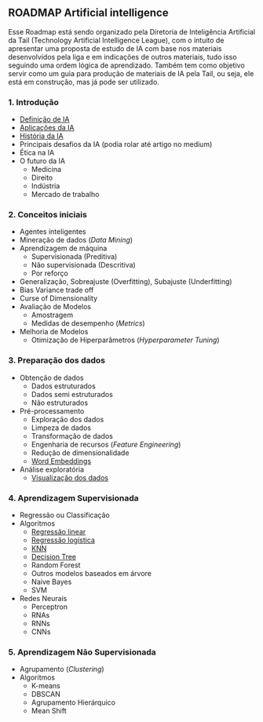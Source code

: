 ## ROADMAP Artificial intelligence

Esse Roadmap está sendo organizado pela Diretoria de Inteligência Artificial da Tail (Technology Artificial Intelligence League), com o intuito de apresentar uma proposta de estudo de IA com base nos materiais desenvolvidos pela liga e em indicações de outros materiais, tudo isso seguindo uma ordem lógica de aprendizado. Também tem como objetivo servir como um guia para produção de materiais de IA pela Tail, ou seja, ele está em construção, mas já pode ser utilizado.

### 1. Introdução

* [Definição de IA](https://tail-ufpb.medium.com/bem-vindo-ao-mundo-da-intelig%C3%AAncia-artificial-2fb1cce03d78)
* [Aplicações da IA](https://tail-ufpb.medium.com/top-10-aplica%C3%A7%C3%B5es-da-intelig%C3%AAncia-artificial-inove-na-sua-%C3%A1rea-8855b50e425d)
* [História da IA](https://tail-ufpb.medium.com/uma-breve-hist%C3%B3ria-da-intelig%C3%AAncia-artificial-5e1ade5424c0)
* Principais desafios da IA (podia rolar até artigo no medium)
* Ética na IA
* O futuro da IA
  * Medicina
  * Direito
  * Indústria
  * Mercado de trabalho
 

### 2. Conceitos iniciais

* Agentes inteligentes
* Mineração de dados (*Data Mining*)
* Aprendizagem de máquina
  * Supervisionada (Preditiva)
  * Não supervisionada (Descritiva)
  * Por reforço
* Generalização, Sobreajuste (Overfitting), Subajuste (Underfitting)
* Bias Variance trade off
* Curse of Dimensionality
* Avaliação de Modelos 
  * Amostragem
  * Medidas de desempenho (*Metrics*)
* Melhoria de Modelos
  * Otimização de Hiperparâmetros (*Hyperparameter Tuning*)

### 3. Preparação dos dados

* Obtenção de dados
  * Dados estruturados
  * Dados semi estruturados
  * Não estruturados
* Pré-processamento
  * Exploração dos dados
  * Limpeza de dados
  * Transformação de dados
  * Engenharia de recursos (*Feature Engineering*)
  * Redução de dimensionalidade
  * [Word Embeddings](https://tail-ufpb.medium.com/word-embeddings-representa%C3%A7%C3%A3o-vetorial-de-textos-para-machine-learning-74a227e18478)
* Análise exploratória
  * [Visualização dos dados](https://github.com/TailUFPB/DataScience/blob/main/EDA/exploratoriaTAIL.ipynb)

### 4. Aprendizagem Supervisionada

* Regressão ou Classificação
* Algoritmos
  * [Regressão linear](https://github.com/TailUFPB/DiretoriaIA/tree/master/algoritmos_classicos/Regress%C3%A3o%20Linear)
  * [Regressão logística](https://github.com/TailUFPB/DiretoriaIA/tree/master/algoritmos_classicos/Regress%C3%A3o%20Log%C3%ADstica)
  * [KNN](https://github.com/TailUFPB/DiretoriaIA/tree/master/algoritmos_classicos/KNN)
  * [Decision Tree](https://github.com/TailUFPB/DiretoriaIA/tree/master/algoritmos_classicos/Decision%20Tree)
  * Random Forest
  * Outros modelos baseados em árvore
  * Naive Bayes
  * SVM
* Redes Neurais
  * Perceptron
  * RNAs
  * RNNs
  * CNNs

### 5. Aprendizagem Não Supervisionada

* Agrupamento (*Clustering*)
* Algoritmos
  * K-means
  * DBSCAN
  * Agrupamento Hierárquico
  * Mean Shift

